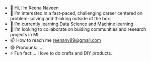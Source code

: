 - 👋 Hi, I’m Reena Naveen
- 👀 I’m interested in a fast-paced, challenging career centered on problem-solving and thinking outside of the box.
- 🌱 I’m currently learning Data Science and Machine learning
- 💞️ I’m looking to collaborate on buiding communities and research projects in ML
- 📫 How to reach me reenanv89@gmail.com
- 😄 Pronouns: ...
- ⚡ Fun fact:... I love to do crafts and DIY products.

<!---
reenanv89/reenanv89 is a ✨ special ✨ repository because its `README.md` (this file) appears on your GitHub profile.
You can click the Preview link to take a look at your changes.
--->
